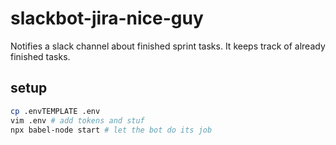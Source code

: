 # slackbot-jira-nice-guy

Notifies a slack channel about finished sprint tasks.
It keeps track of already finished tasks.

## setup
```sh
cp .envTEMPLATE .env
vim .env # add tokens and stuf
npx babel-node start # let the bot do its job
```
